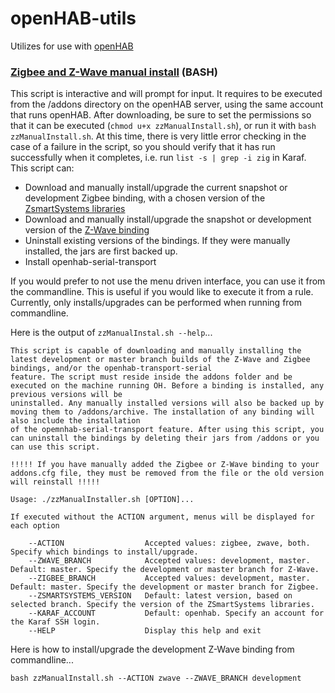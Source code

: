 # openHAB-utils
Utilizes for use with [openHAB](https://www.openhab.org/)

### [Zigbee and Z-Wave manual install](https://github.com/openhab-5iver/openHAB-utils/tree/master/Zigbee%20and%20Z-Wave%20manual%20install) (BASH)
  This script is interactive and will prompt for input. It requires to be executed from the /addons directory on the openHAB server, using the same account that runs openHAB. After downloading, be sure to set the permissions so that it can be executed (`chmod u+x zzManualInstall.sh`), or run it with `bash zzManualInstall.sh`. At this time, there is very little error checking in the case of a failure in the script, so you should verify that it has run successfully when it completes, i.e. run `list -s | grep -i zig` in Karaf. This script can:
  * Download and manually install/upgrade the current snapshot or development Zigbee binding, with a chosen version of the [ZsmartSystems libraries](https://github.com/zsmartsystems/com.zsmartsystems.zigbee)
  * Download and manually install/upgrade the snapshot or development version of the [Z-Wave binding](https://github.com/openhab/org.openhab.binding.zwave/tree/development)
  * Uninstall existing versions of the bindings. If they were manually installed, the jars are first backed up.
  * Install openhab-serial-transport
  
  If you would prefer to not use the menu driven interface, you can use it from the commandline. This is useful if you would like to execute it from a rule. Currently, only installs/upgrades can be performed when running from commandline. 
  
Here is the output of `zzManualInstal.sh --help`...
```
This script is capable of downloading and manually installing the latest development or master branch builds of the Z-Wave and Zigbee bindings, and/or the openhab-transport-serial
feature. The script must reside inside the addons folder and be executed on the machine running OH. Before a binding is installed, any previous versions will be
uninstalled. Any manually installed versions will also be backed up by moving them to /addons/archive. The installation of any binding will also include the installation
of the opemnhab-serial-transport feature. After using this script, you can uninstall the bindings by deleting their jars from /addons or you can use this script.

!!!!! If you have manually added the Zigbee or Z-Wave binding to your addons.cfg file, they must be removed from the file or the old version will reinstall !!!!!

Usage: ./zzManualInstaller.sh [OPTION]...

If executed without the ACTION argument, menus will be displayed for each option

    --ACTION                  Accepted values: zigbee, zwave, both. Specify which bindings to install/upgrade.
    --ZWAVE_BRANCH            Accepted values: development, master. Default: master. Specify the development or master branch for Z-Wave.
    --ZIGBEE_BRANCH           Accepted values: development, master. Default: master. Specify the development or master branch for Zigbee.
    --ZSMARTSYSTEMS_VERSION   Default: latest version, based on selected branch. Specify the version of the ZSmartSystems libraries.
    --KARAF_ACCOUNT           Default: openhab. Specify an account for the Karaf SSH login.
    --HELP                    Display this help and exit
```

Here is how to install/upgrade the development Z-Wave binding from commandline...

    bash zzManualInstall.sh --ACTION zwave --ZWAVE_BRANCH development
